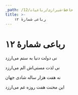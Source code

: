 ```yaml
---
_path: /حافظ-شیرازی/رباعیات/12
title: >-
    رباعی شمارهٔ ۱۲
---
```

# رباعی شمارهٔ ۱۲

<div class="b" id="bn1"><div class="m1"><p>نی دولت دنیا به ستم می‌ارزد</p></div>
<div class="m2"><p>نی لذت مستی‌اش الم می‌ارزد</p></div></div>
<div class="b" id="bn2"><div class="m1"><p>نه هفت هزار ساله شادی جهان</p></div>
<div class="m2"><p>این محنت هفت روزه غم می‌ارزد</p></div></div>
